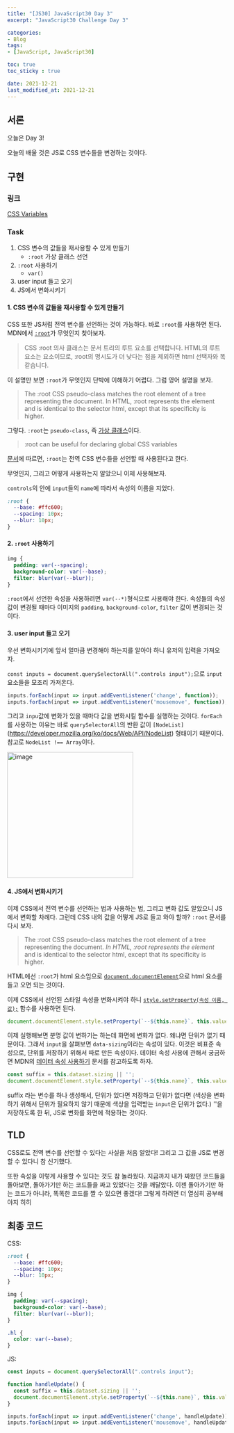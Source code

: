 ```yaml
---
title: "[JS30] JavaScript30 Day 3"
excerpt: "JavaScript30 Challenge Day 3"

categories:
- Blog
tags:
- [JavaScript, JavaScript30]

toc: true
toc_sticky : true

date: 2021-12-21
last_modified_at: 2021-12-21
---
```


## 서론
오늘은 Day 3!  

오늘의 배울 것은 JS로 CSS 변수들을 변경하는 것이다. 

## 구현

### 링크
[CSS Variables](https://veggie-garden.github.io/JavaScript30/03%20-%20CSS%20Variables/index.html)

### Task
1. CSS 변수의 값들을 재사용할 수 있게 만들기 
   - `:root` 가상 클래스 선언
2. `:root` 사용하기
   - `var()`
3. user input 들고 오기
4. JS에서 변화시키기

#### 1. CSS 변수의 값들을 재사용할 수 있게 만들기 
CSS 또한 JS처럼 전역 변수를 선언하는 것이 가능하다. 바로 `:root`를 사용하면 된다. MDN에서 [`:root`](https://developer.mozilla.org/en-US/docs/Web/CSS/:root)가 무엇인지 찾아보자.  

> CSS :root 의사 클래스는 문서 트리의 루트 요소를 선택합니다. HTML의 루트 요소는 <html> 요소이므로, :root의 명시도가 더 낮다는 점을 제외하면 html 선택자와 똑같습니다.  

이 설명만 보면 `:root`가 무엇인지 단박에 이해하기 어렵다. 그럼 영어 설명을 보자.  
    
> The :root CSS pseudo-class matches the root element of a tree representing the document. In HTML, :root represents the <html> element and is identical to the selector html, except that its specificity is higher.  

그렇다. `:root`는 `pseudo-class`, 즉 [가상 클래스](https://developer.mozilla.org/ko/docs/Web/CSS/Pseudo-classes)이다.  
  
> :root can be useful for declaring global CSS variables
  
[문서](https://developer.mozilla.org/en-US/docs/Web/CSS/:root#declaring_global_css_variables)에 따르면, `:root`는 전역 CSS 변수들을 선언할 때 사용된다고 한다.  
  
무엇인지, 그리고 어떻게 사용하는지 알았으니 이제 사용해보자. 
  
 `controls`의 안에 `input`들의 `name`에 따라서 속성의 이름을 지었다.
  
```css
:root {
  --base: #ffc600;
  --spacing: 10px;
  --blur: 10px;
}
```

#### 2. `:root` 사용하기
```css
img {
  padding: var(--spacing);
  background-color: var(--base);
  filter: blur(var(--blur));
}
```
  
`:root`에서 선언한 속성을 사용하려면 `var(--*)`형식으로 사용해야 한다. 속성들의 속성값이 변경될 때마다 이미지의 `padding`, `background-color`, `filter` 값이 변경되는 것이다.  

#### 3. user input 들고 오기  
  
우선 변화시키기에 앞서 얼마큼 변경해야 하는지를 알아야 하니 유저의 입력을 가져오자.  
  
`const inputs = document.querySelectorAll(".controls input");`으로 `input` 요소들을 모조리 가져온다. 
  
```javascript
inputs.forEach(input => input.addEventListener('change', function));
inputs.forEach(input => input.addEventListener('mousemove', function));
```   
  
그리고 `inpu`값에 변화가 있을 때마다 값을 변화시킬 함수를 실행하는 것이다. `forEach`를 사용하는 이유는 바로 `querySelectorAll`의 반환 값이 `[NodeList]`(https://developer.mozilla.org/ko/docs/Web/API/NodeList) 형태이기 때문이다. 참고로 `NodeList !== Array`이다.  
  
<img width="290" alt="image" src="https://user-images.githubusercontent.com/63505022/146965097-99390c9e-48f4-48b8-bbe8-0c5fdbb99d6f.png">  
  
#### 4. JS에서 변화시키기   

이제 CSS에서 전역 변수를 선언하는 법과 사용하는 법, 그리고 변화 값도 알았으니 JS에서 변화할 차례다. 그런데 CSS 내의 값을 어떻게 JS로 들고 와야 할까? `:root` 문서를 다시 보자.  

> The :root CSS pseudo-class matches the root element of a tree representing the document. _In HTML, :root represents the <html> element_ and is identical to the selector html, except that its specificity is higher. 

HTML에선 `:root`가 html 요소임으로 [`document.documentElement`](https://developer.mozilla.org/ko/docs/Web/API/Document/documentElement)으로 html 요소를 들고 오면 되는 것이다.  
  
이제 CSS에서 선언된 스타일 속성을 변화시켜야 하니 [`style.setProperty(속성 이름, 값);`](https://developer.mozilla.org/en-US/docs/Web/API/CSSStyleDeclaration/setProperty) 함수를 사용하면 된다.  
  
```javascript
document.documentElement.style.setProperty(`--${this.name}`, this.value);
```
 
이제 실행해보면 분명 값이 변하기는 하는데 화면에 변화가 없다. 왜냐면 단위가 없기 때문이다. 그래서 `input`을 살펴보면 `data-sizing`이라는 속성이 있다. 이것은 비표준 속성으로, 단위를 저장하기 위해서 따로 만든 속성이다. 데이터 속성 사용에 관해서 궁금하면 MDN의 [데이터 속성 사용하기](https://developer.mozilla.org/ko/docs/Learn/HTML/Howto/Use_data_attributes) 문서를 참고하도록 하자.  
  
```javascript
const suffix = this.dataset.sizing || '';
document.documentElement.style.setProperty(`--${this.name}`, this.value + suffix);
```  
  
suffix 라는 변수를 하나 생성해서, 단위가 있다면 저장하고 단위가 없다면 (색상을 변화하기 위해서 단위가 필요하지 않기 때문에 색상을 입력받는 `input`은 단위가 없다.) ''을 저장하도록 한 뒤, JS로 변화를 화면에 적용하는 것이다.    
  
## TLD
  
CSS로도 전역 변수를 선언할 수 있다는 사실을 처음 알았다! 그리고 그 값을 JS로 변경할 수 있다니 참 신기했다.   
  
또한 속성을 이렇게 사용할 수 있다는 것도 참 놀라웠다. 지금까지 내가 짜왔던 코드들을 돌아보면, 돌아가기만 하는 코드들을 짜고 있었다는 것을 깨달았다. 이젠 돌아가기만 하는 코드가 아니라, 똑똑한 코드를 짤 수 있으면 좋겠다! 그렇게 하려면 더 열심히 공부해야지 히히

## 최종 코드
CSS:
```css
:root {
  --base: #ffc600;
  --spacing: 10px;
  --blur: 10px;
}

img {
  padding: var(--spacing);
  background-color: var(--base);
  filter: blur(var(--blur));
}

.hl {
  color: var(--base);
}
```

JS:  
```javascript
const inputs = document.querySelectorAll(".controls input");

function handleUpdate() {
  const suffix = this.dataset.sizing || '';
  document.documentElement.style.setProperty(`--${this.name}`, this.value + suffix);
}

inputs.forEach(input => input.addEventListener('change', handleUpdate));
inputs.forEach(input => input.addEventListener('mousemove', handleUpdate));
```
